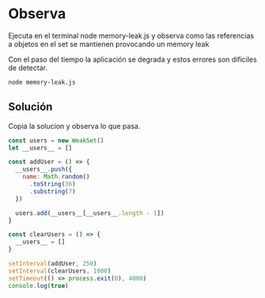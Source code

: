 # Observa

Ejecuta en el terminal node memory-leak.js y observa como las referencias a objetos en el set se mantienen provocando un memory leak

Con el paso del tiempo la aplicación se degrada y estos errores son difíciles de detectar.

```bash
node memory-leak.js
```

## Solución

Copia la solucion y observa lo que pasa.

```javascript
const users = new WeakSet()
let __users__ = []

const addUser = () => {
  __users__.push({
    name: Math.random()
      .toString(36)
      .substring(7)
  })

  users.add(__users__[__users__.length - 1])
}

const clearUsers = () => {
  __users__ = []
}

setInterval(addUser, 250)
setInterval(clearUsers, 1000)
setTimeout(() => process.exit(0), 4000)
console.log(true)
```
